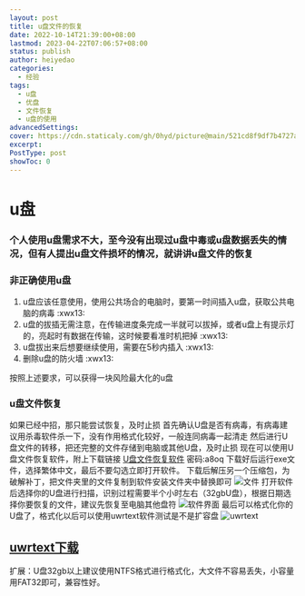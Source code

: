 ```yaml
---
layout: post
title: u盘文件的恢复
date: 2022-10-14T21:39:00+08:00
lastmod: 2023-04-22T07:06:57+08:00
status: publish
author: heiyedao
categories: 
  - 经验
tags: 
  - u盘
  - 优盘
  - 文件恢复
  - u盘的使用
advancedSettings: 
cover: https://cdn.staticaly.com/gh/0hyd/picture@main/521cd8f9df7b4727ac5d0aad60490b66 (1).png
excerpt: 
PostType: post
showToc: 0
---
```


# u盘
### 个人使用u盘需求不大，至今没有出现过u盘中毒或u盘数据丢失的情况，但有人提出u盘文件损坏的情况，就讲讲u盘文件的恢复
### 非正确使用u盘

1. u盘应该任意使用，使用公共场合的电脑时，要第一时间插入u盘，获取公共电脑的病毒 :xwx13:
2. u盘的拔插无需注意，在传输进度条完成一半就可以拔掉，或者u盘上有提示灯的，亮起时有数据在传输，这时候要看准时机把掉 :xwx13:
3. u盘拔出来后想要继续使用，需要在5秒内插入 :xwx13:
4. 删除u盘的防火墙 :xwx13:

按照上述要求，可以获得一块风险最大化的u盘

### u盘文件恢复
如果已经中招，那只能尝试恢复，及时止损
首先确认U盘是否有病毒，有病毒建议用杀毒软件杀一下，没有作用格式化较好，一般连同病毒一起清走
然后进行U盘文件的转移，把还完整的文件存储到电脑或其他U盘，及时止损
现在可以使用U盘文件恢复软件，附上下载链接
[U盘文件恢复软件][1]
密码:a8oq
下载好后运行exe文件，选择繁体中文，最后不要勾选立即打开软件。
下载后解压另一个压缩包，为破解补丁，把文件夹里的文件复制到软件安装文件夹中替换即可
![文件][2]
打开软件后选择你的U盘进行扫描，识别过程需要半个小时左右（32gbU盘），根据日期选择你要恢复的文件，建议先恢复至电脑其他盘符
![软件界面][3]
最后可以格式化你的U盘了，格式化以后可以使用uwrtext软件测试是不是扩容盘
![uwrtext][4]

[uwrtext下载][5]
----------
扩展：U盘32gb以上建议使用NTFS格式进行格式化，大文件不容易丢失，小容量用FAT32即可，兼容性好。

[1]: https://heiyedao.lanzouw.com/isXhB0dv94wf
[2]: https://img.imgdd.com/6b22d82d-bbb4-491b-a2fa-90e185449a54.png
[3]: https://img.imgdd.com/0c4e6614-7d6e-4777-a96e-cbd518428607.png
[4]: https://img.imgdd.com/3d3de057-5737-450c-a44f-0e00bb41f323.png
[5]: https://heiyedao.lanzouw.com/iFctw0dvakvg
